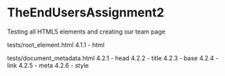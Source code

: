 # TheEndUsersAssignment2
Testing all HTML5 elements and creating our team page

tests/root_element.html
	4.1.1 - html

tests/document_metadata.html
	4.2.1 - head
	4.2.2 - title
	4.2.3 - base
	4.2.4 - link
	4.2.5 - meta
	4.2.6 - style